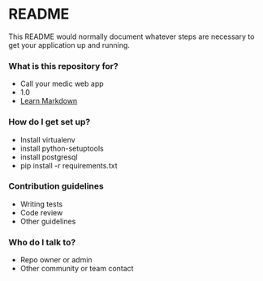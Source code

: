 # README #

This README would normally document whatever steps are necessary to get your application up and running.

### What is this repository for? ###

* Call your medic web app
* 1.0
* [Learn Markdown](https://bitbucket.org/tutorials/markdowndemo)

### How do I get set up? ###

* Install virtualenv
* install python-setuptools
* install postgresql
* pip install -r requirements.txt

### Contribution guidelines ###

* Writing tests
* Code review
* Other guidelines

### Who do I talk to? ###

* Repo owner or admin
* Other community or team contact